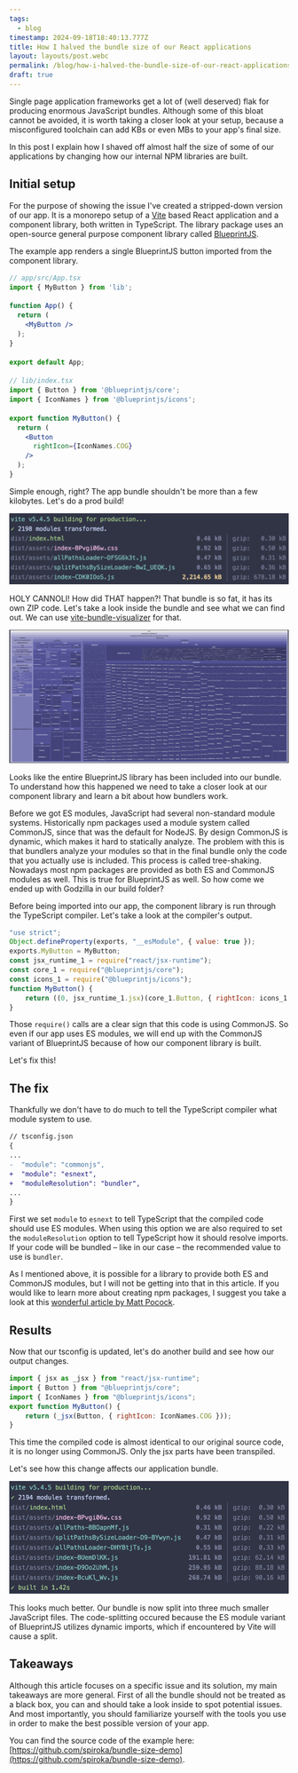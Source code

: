 ```yaml
---
tags:
  - blog
timestamp: 2024-09-18T18:40:13.777Z
title: How I halved the bundle size of our React applications
layout: layouts/post.webc
permalink: /blog/how-i-halved-the-bundle-size-of-our-react-applications/
draft: true
---
```

Single page application frameworks get a lot of (well deserved) flak for producing enormous JavaScript bundles. Although some of this bloat cannot be avoided, it is worth taking a closer look at your setup, because a misconfigured toolchain can add KBs or even MBs to your app's final size.

In this post I explain how I shaved off almost half the size of some of our applications by changing how our internal NPM libraries are built.

## Initial setup

For the purpose of showing the issue I've created a stripped-down version of our app. It is a monorepo setup of a [Vite](https://vite.dev) based React application and a component library, both written in TypeScript. The library package uses an open-source general purpose component library called [BlueprintJS](https://blueprintjs.com/).

The example app renders a single BlueprintJS button imported from the component library.

```jsx
// app/src/App.tsx
import { MyButton } from 'lib';

function App() {
  return (
    <MyButton />
  );
}

export default App;

// lib/index.tsx
import { Button } from '@blueprintjs/core';
import { IconNames } from '@blueprintjs/icons';

export function MyButton() {
  return (
    <Button
      rightIcon={IconNames.COG}
    />
  );
}
```

Simple enough, right? The app bundle shouldn't be more than a few kilobytes. Let's do a prod build!

![Output of the Vite build with initial setup. The resulting bundle is more then 2MBs in size.](build1.png)

HOLY CANNOLI! How did THAT happen?! That bundle is so fat, it has its own ZIP code. Let's take a look inside the bundle and see what we can find out. We can use [vite-bundle-visualizer](https://www.npmjs.com/package/vite-bundle-visualizer) for that.

![Output of vite-bundle-visualizer showing many files inside our bundle.](bundle1.png "[See the image in full](bundle1.png)")

Looks like the entire BlueprintJS library has been included into our bundle. To understand how this happened we need to take a closer look at our component library and learn a bit about how bundlers work.

Before we got ES modules, JavaScript had several non-standard module systems. Historically npm packages used a module system called CommonJS, since that was the default for NodeJS. By design CommonJS is dynamic, which makes it hard to statically analyze. The problem with this is that bundlers analyze your modules so that in the final bundle only the code that you actually use is included. This process is called tree-shaking. Nowadays most npm packages are provided as both ES and CommonJS modules as well. This is true for BlueprintJS as well. So how come we ended up with Godzilla in our build folder?

Before being imported into our app, the component library is run through the TypeScript compiler. Let's take a look at the compiler's output.

```js
"use strict";
Object.defineProperty(exports, "__esModule", { value: true });
exports.MyButton = MyButton;
const jsx_runtime_1 = require("react/jsx-runtime");
const core_1 = require("@blueprintjs/core");
const icons_1 = require("@blueprintjs/icons");
function MyButton() {
    return ((0, jsx_runtime_1.jsx)(core_1.Button, { rightIcon: icons_1.IconNames.COG }));
}
```

Those `require()` calls are a clear sign that 
this code is using CommonJS. So even if our app uses ES modules, we will end up with the CommonJS variant of BlueprintJS because of how our component library is built.

Let's fix this!
## The fix

Thankfully we don't have to do much to tell the TypeScript compiler what module system to use.

```diff
// tsconfig.json
{
...
-  "module": "commonjs",
+  "module": "esnext",
+  "moduleResolution": "bundler",
...
}
```

First we set `module` to `esnext` to tell TypeScript that the compiled code should use ES modules. When using this option we are also required to set the `moduleResolution` option to tell TypeScript how it should resolve imports. If your code will be bundled – like in our case – the recommended value to use is `bundler`.

As I mentioned above, it is possible for a library to provide both ES and CommonJS modules, but I will not be getting into that in this article. If you would like to learn more about creating npm packages, I suggest you take a look at this [wonderful article by Matt Pocock](https://www.totaltypescript.com/how-to-create-an-npm-package).
## Results

Now that our tsconfig is updated, let's do another build and see how our output changes.

```js
import { jsx as _jsx } from "react/jsx-runtime";
import { Button } from "@blueprintjs/core";
import { IconNames } from "@blueprintjs/icons";
export function MyButton() {
    return (_jsx(Button, { rightIcon: IconNames.COG }));
}
```

This time the compiled code is almost identical to our original source code, it is no longer using CommonJS. Only the jsx parts have been transpiled.

Let's see how this change affects our application bundle.

![Output of the Vite build after updating the component library. The resulting bundle is split into 3 javascript bundles, totalling at around 700KBs.](build2.png)

This looks much better. Our bundle is now split into three much smaller JavaScript files. The code-splitting occured because the ES module variant of BlueprintJS utilizes dynamic imports, which if encountered by Vite will cause a split.
## Takeaways 

Although this article focuses on a specific issue and its solution, my main takeaways are more general. First of all the bundle should not be treated as a black box, you can and should take a look inside to spot potential issues. And most importantly, you should familiarize yourself with the tools you use in order to make the best possible version of your app.

You can find the source code of the example here: [https://github.com/spiroka/bundle-size-demo](https://github.com/spiroka/bundle-size-demo).
